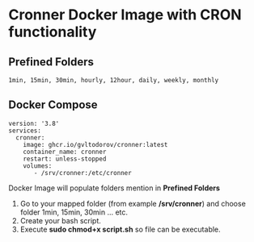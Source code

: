 # Cronner Docker Image with CRON functionality

## Prefined Folders

```1min, 15min, 30min, hourly, 12hour, daily, weekly, monthly```

## Docker Compose

```
version: '3.8'
services:  
  cronner:
    image: ghcr.io/gvltodorov/cronner:latest
    container_name: cronner
    restart: unless-stopped
    volumes:
       - /srv/cronner:/etc/cronner
```

Docker Image will populate folders mention in **Prefined Folders**
1. Go to your mapped folder (from example **/srv/cronner**) and choose folder 1min, 15min, 30min ... etc.
2. Create your bash script.
3. Execute **sudo chmod+x script.sh** so file can be executable.
